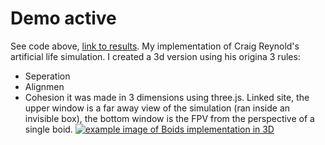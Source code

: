 # Demo active
See code above, [link to results](https://amazing-douhua-119f06.netlify.app/). My implementation of Craig Reynold's artificial life simulation. I created a 3d version using his origina 3 rules:
- Seperation
- Alignmen
- Cohesion
it was made in 3 dimensions using three.js. Linked site, the upper window is a far away view of the simulation (ran inside an invisible box), the bottom window is the FPV from the perspective of a single boid.
[![example image of Boids implementation in 3D](https://user-images.githubusercontent.com/15258360/210158733-23cdef6b-560a-4d08-8881-7235ffc3cc21.png">)](https://amazing-douhua-119f06.netlify.app/)
